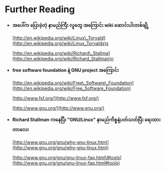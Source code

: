 # Further Reading

* **အပေါ်က ပြောခဲ့တဲ့ နာမည်ကြီး လူတွေ အကြောင်း wiki ဆောင်းပါးတစ်ချို့**

  [http://en.wikipedia.org/wiki/Linux\_Torvald](http://en.wikipedia.org/wiki/Linux_Torvalds)s

  [http://en.wikipedia.org/wiki/Richard\_Stallma](http://en.wikipedia.org/wiki/Richard_Stallman)n

* **free software foundation နဲ့ GNU project အကြောင်း**

  [http://en.wikipedia.org/wiki/Free\_Software\_Foundation](http://en.wikipedia.org/wiki/Free_Software_Foundation)

  [http://www.fsf.org/](http://www.fsf.org/)

  [http://www.gnu.org/](http://www.gnu.org/)

* **Richard Stallman ကနေပြီး "GNU/Linux" နာမည်ကိစ္စနဲ့ပတ်သတ်ပြီး ရေးထားတာလေး**

  [http://www.gnu.org/gnu/why-gnu-linux.html](http://www.gnu.org/gnu/why-gnu-linux.html)

  [http://www.gnu.org/gnu/gnu-linux-faq.html\#tools](http://www.gnu.org/gnu/gnu-linux-faq.html#tools)



